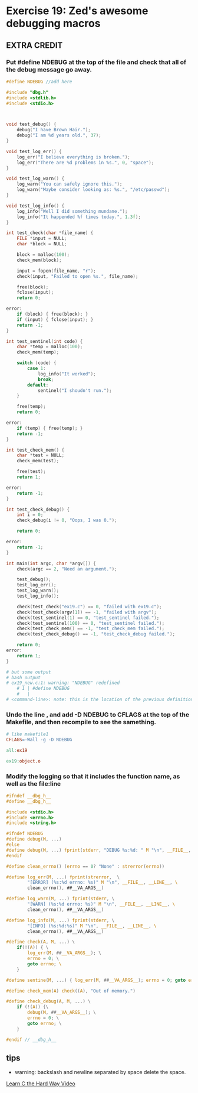 # Exercise 19: Zed's awesome debugging macros

## EXTRA CREDIT
### Put #define NDEBUG at the top of the file and check that all of the debug message go away.
```C
#define NDEBUG //add here

#include "dbg.h"
#include <stdlib.h>
#include <stdio.h>



void test_debug() {
    debug("I have Brown Hair.");
    debug("I am %d years old.", 37);
}

void test_log_err() {
    log_err("I believe everything is broken.");
    log_err("There are %d problems in %s.", 0, "space");
}

void test_log_warn() {
    log_warn("You can safely ignore this.");
    log_warn("Maybe consider looking as: %s.", "/etc/passwd");
}

void test_log_info() {
    log_info("Well I did something mundane.");
    log_info("It happended %f times today.", 1.3f);
}

int test_check(char *file_name) {
    FILE *input = NULL;
    char *block = NULL;

    block = malloc(100);
    check_mem(block);

    input = fopen(file_name, "r");
    check(input, "Failed to open %s.", file_name);

    free(block);
    fclose(input);
    return 0;

error:
    if (block) { free(block); }
    if (input) { fclose(input); }
    return -1;
}

int test_sentinel(int code) {
    char *temp = malloc(100);
    check_mem(temp);

    switch (code) {
        case 1:
            log_info("It worked");
            break;
        default:
            sentinel("I shoudn't run.");
    }

    free(temp);
    return 0;

error:
    if (temp) { free(temp); }
    return -1;
}

int test_check_mem() {
    char *test = NULL;
    check_mem(test);

    free(test);
    return 1;

error:
    return -1;
}

int test_check_debug() {
    int i = 0;
    check_debug(i != 0, "Oops, I was 0.");

    return 0;

error:
    return -1;
}

int main(int argc, char *argv[]) {
    check(argc == 2, "Need an argument.");

    test_debug();
    test_log_err();
    test_log_warn();
    test_log_info();

    check(test_check("ex19.c") == 0, "failed with ex19.c");
    check(test_check(argv[1]) == -1, "failed with argv");
    check(test_sentinel(1) == 0, "test_sentinel failed.");
    check(test_sentinel(100) == 0, "test_sentinel failed.");
    check(test_check_mem() == -1, "test_check_mem failed.");
    check(test_check_debug() == -1, "test_check_debug failed.");

    return 0;
error:
    return 1;
}
```


```bash
# but some output
# bash output
# ex19_new.c:1: warning: "NDEBUG" redefined
    # 1 | #define NDEBUG
    #   | 
# <command-line>: note: this is the location of the previous definition

```

### Undo the line , and add -D NDEBUG to CFLAGS at the top of the Makefile, and then recompile to see the samething.
```makefile
# like makefile1
CFLAGS=-Wall -g	-D NDEBUG

all:ex19

ex19:object.o
```

### Modify the logging so that it includes the function name, as well as the file:line
```C
#ifndef __dbg_h__
#define __dbg_h__

#include <stdio.h>
#include <errno.h>
#include <string.h>

#ifndef NDEBUG
#define debug(M, ...)
#else
#define debug(M, ...) fprint(stderr, "DEBUG %s:%d: " M "\n", __FILE__, __LINE__, ##__VA_ARGS__)
#endif

#define clean_errno() (errno == 0? "None" : strerror(errno))

#define log_err(M, ...) fprint(strerror,  \
        "[ERROR] (%s:%d errno: %s)" M "\n", __FILE__, __LINE__, \ 
        clean_errno(), ##__VA_ARGS__)

#define log_warn(M, ...) fprint(stderr, \
        "[WARN] (%s:%d errno: %s)" M "\n", __FILE__, __LINE__, \ 
        clean_errno(), ##__VA_ARGS__)

#define log_info(M, ...) fprint(stderr, \
        "[INFO] (%s:%d:%s)" M "\n", __FILE__, __LINE__, \ 
        clean_errno(), ##__VA_ARGS__)

#define check(A, M, ...) \
    if(!(A)) { \
        log_err(M, ##__VA_ARGS__); \
        errno = 0; \
        goto errno; \               
    }

#define sentine(M, ...) { log_err(M, ##__VA_ARGS__); errno = 0; goto errno;}

#define check_mem(A) check((A), "Out of memory.")

#define check_debug(A, M, ...) \
    if (!(A)) {\
        debug(M, ##__VA_ARGS__); \
        errno = 0; \
        goto errno; \
    }

#endif // __dbg_h__
```


## tips
-   warning: backslash and newline separated by space
delete the space.

[Learn C the Hard Way Video](https://www.bilibili.com/video/BV1KW411o7QF/?p=20&share_source=copy_web&vd_source=ede1e520c19e7312e63cc5adc69948f9)
